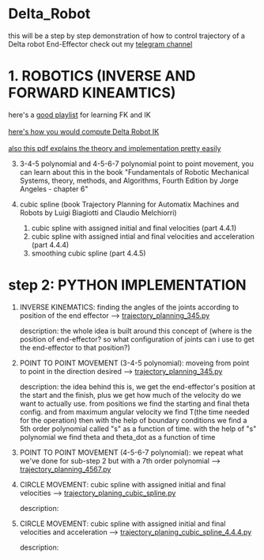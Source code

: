 # Delta_Robot

this will be a step by step demonstration of how to control trajectory of a Delta robot End-Effector
check out my [telegram channel](https://t.me/engineering_stuff_69)

# 1. ROBOTICS (INVERSE AND FORWARD KINEAMTICS)

here's a [good playlist](https://www.youtube.com/playlist?list=PLjx2FAhpTe3FGbcjBbxlhf56qVR0XbVNO) for learning FK and IK <br />
<br />
[here's how you would compute Delta Robot IK](https://sites.google.com/site/deltarobotberkeley/how-it-works) <br />
<br />
[also this pdf explains the theory and implementation pretty easily](https://github.com/ArthasMenethil-A/Delta_Robot/blob/main/theory/Inverse%20Kinematics%20(Delta%20Robot).pdf)


   3. 3-4-5 polynomial and 4-5-6-7 polynomial point to point movement, you can learn about this in the book "Fundamentals of Robotic 
       Mechanical Systems, theory, methods, and Algorithms, Fourth Edition by Jorge Angeles - chapter 6"

   4. cubic spline (book Trajectory Planning for Automatix Machines and Robots by Luigi Biagiotti and Claudio Melchiorri)
      1. cubic spline with assigned initial and final velocities (part 4.4.1)
      2. cubic spline with assigned intial and final velocities and acceleration (part 4.4.4)
      3. smoothing cubic spline (part 4.4.5)


# step 2: PYTHON IMPLEMENTATION 

   1. INVERSE KINEMATICS:
      finding the angles of the joints according to position of the end effector --> [trajectory_planning_345.py](https://github.com/ArthasMenethil-A/Delta_Robot/blob/main/python%20implementations/trajectory_planning_345.py)

      description:
      the whole idea is built around this concept of (where is the position of end-effector? so what configuration of joints can i use to get the end-effector to that position?)

   2. POINT TO POINT MOVEMENT (3-4-5 polynomial):
      moveing from point to point in the direction desired --> [trajectory_planning_345.py](https://github.com/ArthasMenethil-A/Delta_Robot/blob/main/python%20implementations/trajectory_planning_345.py)

      description:
      the idea behind this is, we get the end-effector's position at the start and the finish, plus we get how much of the velocity do we want to actually use. 
      from positions we find the starting and final theta config. and from maximum angular velocity we find T(the time needed for the operation)
      then with the help of boundary conditions we find a 5th order polynomial called "s" as a function of time. 
      with the help of "s" polynomial we find theta and theta_dot as a function of time 

   3. POINT TO POINT MOVEMENT (4-5-6-7 polynomial):
      we repeat what we've done for sub-step 2 but with a 7th order polynomial --> [trajectory_planning_4567.py](https://github.com/ArthasMenethil-A/Delta_Robot/blob/main/python%20implementations/trajectory_planning_4567.py)

   4. CIRCLE MOVEMENT:
      cubic spline with assigned initial and final velocities --> [trajectory_planing_cubic_spline.py](https://github.com/ArthasMenethil-A/Delta_Robot/blob/main/python%20implementations/trajectory_planning_cubic_spline.py)

      description: 
  5. CIRCLE MOVEMENT:
      cubic spline with assigned initial and final velocities and acceleration --> [trajectory_planing_cubic_spline_4.4.4.py](https://github.com/ArthasMenethil-A/Delta_Robot/blob/main/python%20implementations/trajectory_planning_cubic_spline_4.4.4.py)

      description: 


